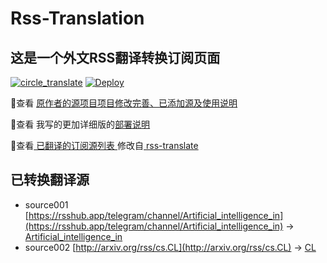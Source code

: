 #  Rss-Translation

## 这是一个外文RSS翻译转换订阅页面 

[![circle_translate](https://github.com/wyf401/rss_trans/actions/workflows/circle_translate.yml/badge.svg)](https://github.com/wyf401/rss_trans/actions/workflows/circle_translate.yml) [![Deploy](https://github.com/wyf401/rss_trans/actions/workflows/jekyll-gh-pages.yml/badge.svg)](https://github.com/wyf401/rss_trans/actions/workflows/jekyll-gh-pages.yml)

 📢查看 [原作者的源项目项目修改完善、已添加源及使用说明](https://github.com/tjsky/Rss-Translation/tree/main/illustrate) 

 📢查看 我写的更加详细版的[部署说明](https://www.tjsky.net/tutorial/801)

 📢查看[ 已翻译的订阅源列表 ](https://wyf401.github.io/rss_trans) 修改自[ rss-translate ](https://github.com/wyf401/rss_trans)

## 已转换翻译源
 - source001 [https://rsshub.app/telegram/channel/Artificial_intelligence_in](https://rsshub.app/telegram/channel/Artificial_intelligence_in) -> [Artificial_intelligence_in](rss/Artificial_intelligence_in.xml)
 - source002 [http://arxiv.org/rss/cs.CL](http://arxiv.org/rss/cs.CL) -> [CL](rss/CL.xml)
